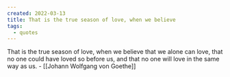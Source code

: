 ```yaml
---
created: 2022-03-13
title: That is the true season of love, when we believe
tags:
  - quotes
---
```


That is the true season of love, when we believe that we alone can love, that no one could have loved so before us, and that no one will love in the same way as us. - [[Johann Wolfgang von Goethe]]

